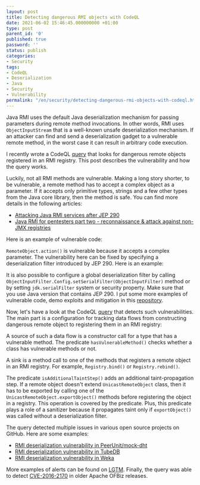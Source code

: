 ```yaml
---
layout: post
title: Detecting dangerous RMI objects with CodeQL
date: 2021-06-02 15:46:45.000000000 +01:00
type: post
parent_id: '0'
published: true
password: ''
status: publish
categories:
- Security
tags:
- CodeQL
- Deserialization
- Java
- Security
- Vulnerability
permalink: "/en/security/detecting-dangerous-rmi-objects-with-codeql.html"
---
```



Java RMI uses the default Java deserialization mechanism for passing parameters during remote method invocations. In other words, RMI uses `ObjectInputStream` that is a well-known unsafe deserialization mechanism. If an attacker can find and send a deserialization gadget to a vulnerable remote method, in the worst case it can result in arbitrary code execution.





I recently wrote a CodeQL [query](https://github.com/github/codeql/pull/5818) that looks for dangerous remote objects registered in an RMI registry. This post describes the vulnerability and how the query works.



  
  




Luckily, not all RMI methods are vulnerable. Making a long story shorter, to be vulnerable, a remote method has to accept a complex object as a parameter. If it accepts only primitive types, strings and a few other types from the Java core library, then the method is safe. You can find more details in the following articles:





- [Attacking Java RMI services after JEP 290](https://mogwailabs.de/en/blog/2019/03/attacking-java-rmi-services-after-jep-290/)
- [Java RMI for pentesters part two - reconnaissance & attack against non-JMX registries](https://itnext.io/java-rmi-for-pentesters-part-two-reconnaissance-attack-against-non-jmx-registries-187a6561314d)





Here is an example of vulnerable code:



 
<script src="https://gist.github.com/artem-smotrakov/5b9ec83e0b04d05aaf5ac5d808452d78.js"></script>  




`RemoteObject.action()` is vulnerable because it accepts a complex parameter. The vulnerability here can be fixed by specifying a deserialization filter introduced by JEP 290. Here is an example:



 
<script src="https://gist.github.com/artem-smotrakov/886638320b0db2b43a7b22cd2499c86f.js"></script>  




It is also possible to configure a global deserialization filter by calling `ObjectInputFilter.Config.setSerialFilter(ObjectInputFilter)` method or by setting `jdk.serialFilter` system or security property. Make sure that you use Java version that contains JEP 290. I put some more examples of vulnerable code, demo exploits and mitigation in this [rep](https://github.com/artem-smotrakov/ql-fun/tree/master/src/main/java/com/gypsyengineer/ql/fun/java/rmi)[o](https://github.com/artem-smotrakov/ql-fun/tree/master/src/main/java/com/gypsyengineer/ql/fun/java/rmi)[sitory](https://github.com/artem-smotrakov/ql-fun/tree/master/src/main/java/com/gypsyengineer/ql/fun/java/rmi).





Now, let's have a look at the CodeQL [query](https://github.com/github/codeql/pull/5818) that detects such vulnerabilities. The main part is a configuration for tracking data flows from constructing dangerous remote object to registering them in an RMI registry:



 
<script src="https://gist.github.com/artem-smotrakov/7dec100471524152743f143220e8dbc4.js"></script>  




A source of such a data flow is a constructor call for a type that has a vulnerable method. The predicate `hasVulnerableMethod()` checks whether a class has vulnerable methods or not.





A sink is a method call to one of the methods that registers a remote object in an RMI registry. For example, `Registry.bind()` or `Registry.rebind()`.





The predicate `isAdditionalTaintStep()` adds an additional taint-propagation step. If a remote object doesn't extend `UnicastRemoteObject` class, then it has to be exported by calling one of the `UnicastRemoteObject.exportObject()` methods before registering the object in a registry. This operation is covered by the predicate. Plus, this predicate plays a role of a sanitizer because it propagates taint only if `exportObject()` was called without a deserialization filter.





The query detected multiple issues in various open source projects on GitHub. Here are some examples:





- [RMI deserialization vulnerability in PeerUnit/mock-dht](https://github.com/PeerUnit/mock-dht/issues/2)
- [RMI deserialization vulnerability in TubeDB](https://github.com/environmentalinformatics-marburg/tubedb/issues/10#issuecomment-840400709)
- [RMI deserialization vulnerability in Weka](https://github.com/Waikato/weka-trunk/issues/23)





More examples of alerts can be found on [LG](https://lgtm.com/query/5242868053583474640/)[T](https://lgtm.com/query/5242868053583474640/)[M](https://lgtm.com/query/5242868053583474640/). Finally, the query was able to detect [CVE-2016-2170](https://nvd.nist.gov/vuln/detail/CVE-2016-2170) in older Apache OFBiz releases.



